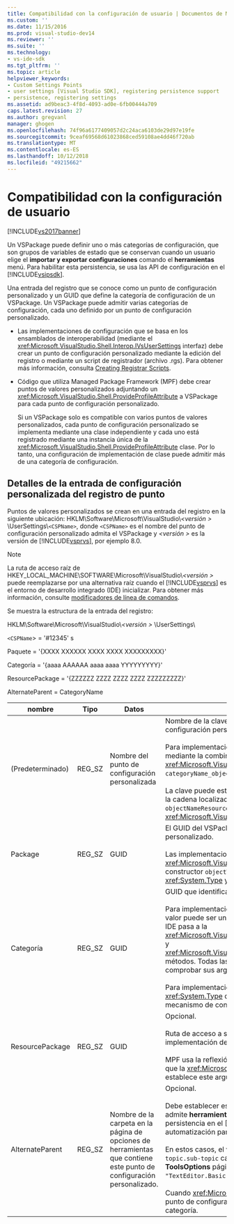 ```yaml
---
title: Compatibilidad con la configuración de usuario | Documentos de Microsoft
ms.custom: ''
ms.date: 11/15/2016
ms.prod: visual-studio-dev14
ms.reviewer: ''
ms.suite: ''
ms.technology:
- vs-ide-sdk
ms.tgt_pltfrm: ''
ms.topic: article
helpviewer_keywords:
- Custom Settings Points
- user settings [Visual Studio SDK], registering persistence support
- persistence, registering settings
ms.assetid: ad9beac3-4f8d-4093-ad0e-6fb00444a709
caps.latest.revision: 27
ms.author: gregvanl
manager: ghogen
ms.openlocfilehash: 74f96a6177409057d2c24aca6103de29d97e19fe
ms.sourcegitcommit: 9ceaf69568d61023868ced59108ae4dd46f720ab
ms.translationtype: MT
ms.contentlocale: es-ES
ms.lasthandoff: 10/12/2018
ms.locfileid: "49215662"
---
```

# <a name="support-for-user-settings"></a>Compatibilidad con la configuración de usuario
[!INCLUDE[vs2017banner](../../includes/vs2017banner.md)]

Un VSPackage puede definir uno o más categorías de configuración, que son grupos de variables de estado que se conservan cuando un usuario elige el **importar y exportar configuraciones** comando el **herramientas** menú. Para habilitar esta persistencia, se usa las API de configuración en el [!INCLUDE[vsipsdk](../../includes/vsipsdk-md.md)].  
  
 Una entrada del registro que se conoce como un punto de configuración personalizado y un GUID que define la categoría de configuración de un VSPackage. Un VSPackage puede admitir varias categorías de configuración, cada uno definido por un punto de configuración personalizado.  
  
-   Las implementaciones de configuración que se basa en los ensamblados de interoperabilidad (mediante el <xref:Microsoft.VisualStudio.Shell.Interop.IVsUserSettings> interfaz) debe crear un punto de configuración personalizado mediante la edición del registro o mediante un script de registrador (archivo .rgs). Para obtener más información, consulta [Creating Registrar Scripts](http://msdn.microsoft.com/library/cbd5024b-8061-4a71-be65-7fee90374a35).  
  
-   Código que utiliza Managed Package Framework (MPF) debe crear puntos de valores personalizados adjuntando un <xref:Microsoft.VisualStudio.Shell.ProvideProfileAttribute> a VSPackage para cada punto de configuración personalizado.  
  
     Si un VSPackage solo es compatible con varios puntos de valores personalizados, cada punto de configuración personalizado se implementa mediante una clase independiente y cada uno está registrado mediante una instancia única de la <xref:Microsoft.VisualStudio.Shell.ProvideProfileAttribute> clase. Por lo tanto, una configuración de implementación de clase puede admitir más de una categoría de configuración.  
  
## <a name="custom-settings-point-registry-entry-details"></a>Detalles de la entrada de configuración personalizada del registro de punto  
 Puntos de valores personalizados se crean en una entrada del registro en la siguiente ubicación: HKLM\Software\Microsoft\VisualStudio\\*\<versión >* \UserSettings\\`<CSPName>`, donde `<CSPName>` es el nombre del punto de configuración personalizado admita el VSPackage y  *\<versión >* es la versión de [!INCLUDE[vsprvs](../../includes/vsprvs-md.md)], por ejemplo 8.0.  
  
> [!NOTE]
>  La ruta de acceso raíz de HKEY_LOCAL_MACHINE\SOFTWARE\Microsoft\VisualStudio\\*\<versión >* puede reemplazarse por una alternativa raíz cuando el [!INCLUDE[vsprvs](../../includes/vsprvs-md.md)] es el entorno de desarrollo integrado (IDE) inicializar. Para obtener más información, consulte [modificadores de línea de comandos](../../extensibility/command-line-switches-visual-studio-sdk.md).  
  
 Se muestra la estructura de la entrada del registro:  
  
 HKLM\Software\Microsoft\VisualStudio\\*\<versión >* \UserSettings\  
  
 `<CSPName`> = '#12345' s  
  
 Paquete = '{XXXX XXXXXX XXXX XXXX XXXXXXXXX}'  
  
 Categoría = '{aaaa AAAAAA aaaa aaaa YYYYYYYYY}'  
  
 ResourcePackage = '{ZZZZZZ ZZZZ ZZZZ ZZZZ ZZZZZZZZZ}'  
  
 AlternateParent = CategoryName  
  
|nombre|Tipo|Datos|Descripción|  
|----------|----------|----------|-----------------|  
|(Predeterminado)|REG_SZ|Nombre del punto de configuración personalizada|Nombre de la clave, `<CSPName`>, es el nombre no traducido del punto de configuración personalizada.<br /><br /> Para implementaciones basadas en MPF, nombre de la clave se obtiene mediante la combinación del `categoryName` y `objectName` argumentos de la <xref:Microsoft.VisualStudio.Shell.ProvideProfileAttribute> constructor en `categoryName_objectName`.<br /><br /> La clave puede estar vacía o puede contener el identificador de referencia a la cadena localizada en un archivo DLL satélite. Este valor se obtiene de la `objectNameResourceID` argumento para el <xref:Microsoft.VisualStudio.Shell.ProvideProfileAttribute> constructor.|  
|Package|REG_SZ|GUID|El GUID del VSPackage que implemente el punto de configuración personalizado.<br /><br /> Las implementaciones en función de MPF usando el <xref:Microsoft.VisualStudio.Shell.ProvideProfileAttribute> clase, use el constructor `objectType` argumento que contiene el VSPackage <xref:System.Type> y reflexión para obtener este valor.|  
|Categoría|REG_SZ|GUID|GUID que identifica la categoría de configuración.<br /><br /> Para implementaciones basadas en ensamblados de interoperabilidad, este valor puede ser un elegido arbitrariamente GUID, que el [!INCLUDE[vsprvs](../../includes/vsprvs-md.md)] IDE pasa a la <xref:Microsoft.VisualStudio.Shell.Interop.IVsUserSettings.ExportSettings%2A> y <xref:Microsoft.VisualStudio.Shell.Interop.IVsUserSettings.ImportSettings%2A> métodos. Todas las implementaciones de estos dos métodos deben comprobar sus argumentos GUID.<br /><br /> Para implementaciones basadas en MPF, este GUID se obtiene mediante la <xref:System.Type> de la clase que implementa el [!INCLUDE[vsprvs](../../includes/vsprvs-md.md)] mecanismo de configuración.|  
|ResourcePackage|REG_SZ|GUID|Opcional.<br /><br /> Ruta de acceso a satélite DLL que contiene cadenas traducidas si la implementación de VSPackage no los proporciona.<br /><br /> MPF usa la reflexión para obtener el recurso correcto de VSPackage, por lo que la <xref:Microsoft.VisualStudio.Shell.ProvideProfileAttribute> clase no establece este argumento.|  
|AlternateParent|REG_SZ|Nombre de la carpeta en la página de opciones de herramientas que contiene este punto de configuración personalizado.|Opcional.<br /><br /> Debe establecer este valor solo si una implementación de configuración admite **herramientas-opciones** las páginas que usan el mecanismo de persistencia en el [!INCLUDE[vsipsdk](../../includes/vsipsdk-md.md)] en lugar del mecanismo del modelo de automatización para guardar el estado.<br /><br /> En estos casos, el valor de la clave AlternateParent es el `topic` sección de la `topic.sub-topic` cadena usada para identificar la instancia concreta **ToolsOptions** página. Por ejemplo, para el **ToolsOptions** página `"TextEditor.Basic"` sería el valor de AlternateParent `"TextEditor"`.<br /><br /> Cuando <xref:Microsoft.VisualStudio.Shell.ProvideProfileAttribute> genera el punto de configuración personalizado, es el mismo que el nombre de categoría.|

